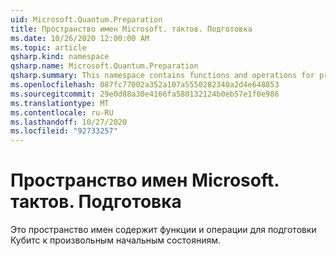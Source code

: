```yaml
---
uid: Microsoft.Quantum.Preparation
title: Пространство имен Microsoft. тактов. Подготовка
ms.date: 10/26/2020 12:00:00 AM
ms.topic: article
qsharp.kind: namespace
qsharp.name: Microsoft.Quantum.Preparation
qsharp.summary: This namespace contains functions and operations for preparing qubits into arbitrary initial states.
ms.openlocfilehash: 087fc77002a352a107a5550282340a2d4e648853
ms.sourcegitcommit: 29e0d88a30e4166fa580132124b0eb57e1f0e986
ms.translationtype: MT
ms.contentlocale: ru-RU
ms.lasthandoff: 10/27/2020
ms.locfileid: "92733257"
---
```

# <a name="microsoftquantumpreparation-namespace"></a>Пространство имен Microsoft. тактов. Подготовка

Это пространство имен содержит функции и операции для подготовки Кубитс к произвольным начальным состояниям.

